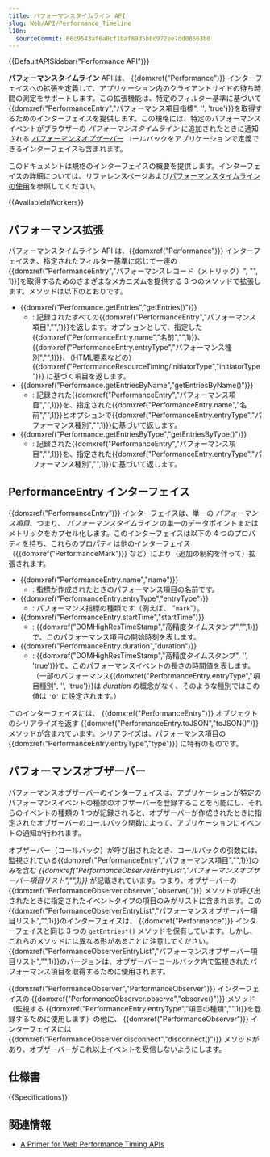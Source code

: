 ```yaml
---
title: パフォーマンスタイムライン API
slug: Web/API/Performance_Timeline
l10n:
  sourceCommit: 66c9543af6a0cf1baf89d5b0c972ee7dd08663b0
---
```


{{DefaultAPISidebar("Performance API")}}

**パフォーマンスタイムライン** API は、 {{domxref("Performance")}} インターフェイスへの拡張を定義して、アプリケーション内のクライアントサイドの待ち時間の測定をサポートします。この拡張機能は、特定のフィルター基準に基づいて{{domxref("PerformanceEntry","パフォーマンス項目指標", '', 'true')}}を取得するためのインターフェイスを提供します。この規格には、特定のパフォーマンスイベントがブラウザーの _パフォーマンスタイムライン_ に追加されたときに通知される _[パフォーマンスオブザーバー](#パフォーマンスオブザーバー)_ コールバックをアプリケーションで定義できるインターフェイスも含まれます。

このドキュメントは規格のインターフェイスの概要を提供します。インターフェイスの詳細については、リファレンスページおよび[パフォーマンスタイムラインの使用](/ja/docs/Web/API/Performance_Timeline/Using_Performance_Timeline)を参照してください。

{{AvailableInWorkers}}

## パフォーマンス拡張

パフォーマンスタイムライン API は、{{domxref("Performance")}} インターフェイスを、指定されたフィルター基準に応じて一連の{{domxref("PerformanceEntry","パフォーマンスレコード（メトリック）", "", 1)}}を取得するためのさまざまなメカニズムを提供する 3 つのメソッドで拡張します。メソッドは以下のとおりです。

- {{domxref("Performance.getEntries","getEntries()")}}
  - : 記録されたすべての{{domxref("PerformanceEntry","パフォーマンス項目","",1)}}を返します。オプションとして、指定した{{domxref("PerformanceEntry.name","名前","",1)}}、{{domxref("PerformanceEntry.entryType","パフォーマンス種別","",1)}}、（HTML要素などの） {{domxref("PerformanceResourceTiming/initiatorType","initiatorType")}} に基づく項目を返します。
- {{domxref("Performance.getEntriesByName","getEntriesByName()")}}
  - : 記録された{{domxref("PerformanceEntry","パフォーマンス項目","",1)}}を、指定された{{domxref("PerformanceEntry.name","名前","",1)}}とオプションで{{domxref("PerformanceEntry.entryType","パフォーマンス種別","",1)}}に基づいて返します。
- {{domxref("Performance.getEntriesByType","getEntriesByType()")}}
  - : 記録された{{domxref("PerformanceEntry","パフォーマンス項目","",1)}}を、指定された{{domxref("PerformanceEntry.entryType","パフォーマンス種別","",1)}}に基づいて返します。

## PerformanceEntry インターフェイス

{{domxref("PerformanceEntry")}} インターフェイスは、単一の _パフォーマンス項目_、つまり、 _パフォーマンスタイムライン_ の単一のデータポイントまたはメトリックをカプセル化します。このインターフェイスは以下の 4 つのプロパティを持ち、これらのプロパティは他のインターフェイス（{{domxref("PerformanceMark")}} など）により（追加の制約を伴って）拡張されます。

- {{domxref("PerformanceEntry.name","name")}}
  - : 指標が作成されたときのパフォーマンス項目の名前です。
- {{domxref("PerformanceEntry.entryType","entryType")}}
  - : パフォーマンス指標の種類です（例えば、 "`mark`"）。
- {{domxref("PerformanceEntry.startTime","startTime")}}
  - : {{domxref("DOMHighResTimeStamp","高精度タイムスタンプ","",1)}}で、このパフォーマンス項目の開始時刻を表します。
- {{domxref("PerformanceEntry.duration","duration")}}
  - : {{domxref("DOMHighResTimeStamp","高精度タイムスタンプ", '', 'true')}}で、このパフォーマンスイベントの長さの時間値を表します。（一部のパフォーマンス{{domxref("PerformanceEntry.entryType","項目種別", '', 'true')}}は _duration_ の概念がなく、そのような種別ではこの値は `'0'` に設定されます。）

このインターフェイスには、 {{domxref("PerformanceEntry")}} オブジェクトのシリアライズを返す {{domxref("PerformanceEntry.toJSON","toJSON()")}} メソッドが含まれています。シリアライズは、パフォーマンス項目の {{domxref("PerformanceEntry.entryType","type")}} に特有のものです。

## パフォーマンスオブザーバー

パフォーマンスオブザーバーのインターフェイスは、アプリケーションが特定のパフォーマンスイベントの種類のオブザーバーを登録することを可能にし、それらのイベントの種類の 1 つが記録されると、オブザーバーが作成されたときに指定されたオブザーバーのコールバック関数によって、アプリケーションにイベントの通知が行われます。

オブザーバー（コールバック）が呼び出されたとき、コールバックの引数には、監視されている{{domxref("PerformanceEntry","パフォーマンス項目","",1)}}のみを含む _{{domxref("PerformanceObserverEntryList","パフォーマンスオブザーバー項目リスト","",1)}}_ が記載されています。つまり、オブザーバーの {{domxref("PerformanceObserver.observe","observe()")}} メソッドが呼び出されたときに指定されたイベントタイプの項目のみがリストに含まれます。この{{domxref("PerformanceObserverEntryList","パフォーマンスオブザーバー項目リスト","",1)}}のインターフェイスは、 {{domxref("Performance")}} インターフェイスと同じ 3 つの `getEntries*()` メソッドを保有しています。しかし、これらのメソッドには異なる形があることに注意してください。{{domxref("PerformanceObserverEntryList","パフォーマンスオブザーバー項目リスト","",1)}}のバージョンは、オブザーバーコールバック内で監視されたパフォーマンス項目を取得するために使用されます。

{{domxref("PerformanceObserver","PerformanceObserver")}} インターフェイスの {{domxref("PerformanceObserver.observe","observe()")}} メソッド（監視する {{domxref("PerformanceEntry.entryType","項目の種類","",1)}}を登録するために使用します）の他に、 {{domxref("PerformanceObserver")}} インターフェイスには {{domxref("PerformanceObserver.disconnect","disconnect()")}} メソッドがあり、オブザーバーがこれ以上イベントを受信しないようにします。

## 仕様書

{{Specifications}}

## 関連情報

- [A Primer for Web Performance Timing APIs](https://siusin.github.io/perf-timing-primer/)
